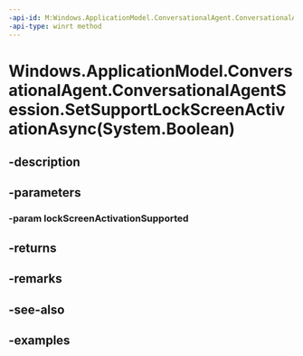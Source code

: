 ```yaml
---
-api-id: M:Windows.ApplicationModel.ConversationalAgent.ConversationalAgentSession.SetSupportLockScreenActivationAsync(System.Boolean)
-api-type: winrt method
---
```


# Windows.ApplicationModel.ConversationalAgent.ConversationalAgentSession.SetSupportLockScreenActivationAsync(System.Boolean)

<!--
public Windows.Foundation.IAsyncAction SetSupportLockScreenActivationAsync (bool lockScreenActivationSupported);
-->


## -description

## -parameters

### -param lockScreenActivationSupported

## -returns

## -remarks

## -see-also

## -examples


